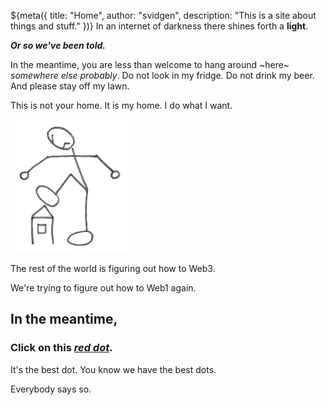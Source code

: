 ${meta({
	title: "Home",
	author: "svidgen",
	description: "This is a site about things and stuff."
})}
In an internet of darkness there shines forth a **light**.

***Or so we've been told.***

In the meantime, you are less than welcome to hang around ~here~ *somewhere else probably*. Do not look in my fridge. Do not drink my beer. And please stay off my lawn.

This is not your home. It is my home. I do what I want.

![Angry Stickman](/images/big_giant.png)

The rest of the world is figuring out how to Web3.

We're trying to figure out how to Web1 again.

## In the meantime,

### Click on this ***[red dot](./reddot)***.

It's the best dot. You know we have the best dots.

Everybody says so.